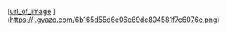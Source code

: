 [[url_of_image](https://i.gyazo.com/6b165d55d6e06e69dc804581f7c6076e.png)
](https://i.gyazo.com/6b165d55d6e06e69dc804581f7c6076e.png)
